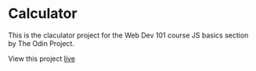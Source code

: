 # Calculator

This is the claculator project for the Web Dev 101 course JS basics section by The Odin Project.

View this project [live](https://an0ther-human.github.io/Calculator/)
